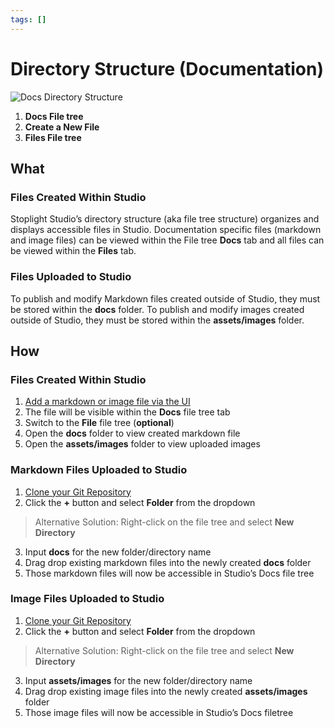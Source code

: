 ```yaml
---
tags: []
---
```


# Directory Structure (Documentation) 

![Docs Directory Structure](../../assets/images/docs-directory.png)

1. **Docs File tree**
2. **Create a New File** 
3. **Files File tree** 

## What 

### Files Created Within Studio
Stoplight Studio’s directory structure (aka file tree structure) organizes and displays accessible files in Studio. Documentation specific files (markdown and image files) can be viewed within the File tree **Docs** tab and all files can be viewed within the **Files** tab.

### Files Uploaded to Studio
To publish and modify Markdown files created outside of Studio, they must be stored within the **docs** folder. To publish and modify images created outside of Studio, they must be stored within the **assets/images** folder. 

## How 

### Files Created Within Studio 
1. [Add a markdown or image file via the UI](../Basics/02-working-with-files.md)
2. The file will be visible within the **Docs** file tree tab
3. Switch to the **File** file tree (**optional**)
4. Open the **docs** folder to view created markdown file 
5. Open the **assets/images** folder to view uploaded images

### Markdown Files Uploaded to Studio 
1. [Clone your Git Repository](../Basics/01-working-with-projects.md)
2. Click the **+** button and select **Folder** from the dropdown 

> Alternative Solution: Right-click on the file tree and select **New Directory** 

3. Input **docs** for the new folder/directory name 
4. Drag drop existing markdown files into the newly created **docs** folder 
5. Those markdown files will now be accessible in Studio’s Docs file tree 

### Image Files Uploaded to Studio 
1. [Clone your Git Repository](../Basics/01-working-with-projects.md)
2. Click the **+** button and select **Folder** from the dropdown 

> Alternative Solution: Right-click on the file tree and select **New Directory** 

3. Input **assets/images** for the new folder/directory name 
4. Drag drop existing image files into the newly created **assets/images** folder 
5. Those image files will now be accessible in Studio’s Docs filetree 




